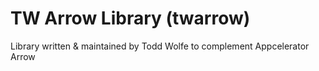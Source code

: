 # TW Arrow Library (twarrow)

Library written & maintained by Todd Wolfe to complement Appcelerator Arrow